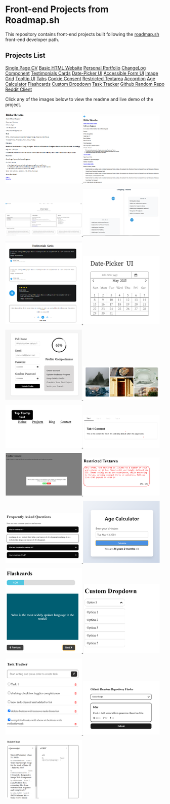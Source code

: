 # Front-end Projects from Roadmap.sh

This repository contains front-end projects built following the [roadmap.sh](https://roadmap.sh/) front-end developer path.

## Projects List

[Single Page CV](https://roadmap.sh/projects/single-page-cv)
[Basic HTML Website](https://roadmap.sh/projects/basic-html-website)
[Personal Portfolio](https://roadmap.sh/projects/portfolio-website)
[ChangeLog Component](https://roadmap.sh/projects/changelog-component)
[Testimonials Cards](https://roadmap.sh/projects/testimonial-cards)
[Date-Picker UI](https://roadmap.sh/projects/datepicker-ui)
[Accessible Form UI](https://roadmap.sh/projects/accessible-form-ui)
[Image Grid](https://roadmap.sh/projects/image-grid)
[Tooltip UI](https://roadmap.sh/projects/tooltip-ui)
[Tabs](https://roadmap.sh/projects/simple-tabs)
[Cookie Consent](https://roadmap.sh/projects/cookie-consent)
[Restricted Textarea](https://roadmap.sh/projects/restricted-textarea)
[Accordion](https://roadmap.sh/projects/accordion)
[Age Calculator](https://roadmap.sh/projects/age-calculator)
[Flashcards](https://roadmap.sh/projects/flash-cards)
[Custom Dropdown](https://roadmap.sh/projects/custom-dropdown)
[Task Tracker](https://roadmap.sh/projects/task-tracker-js)
[Github Random Repo](https://roadmap.sh/projects/github-random-repo)
[Reddit Client](https://roadmap.sh/projects/reddit-client)

Click any of the images below to view the readme and live demo of the project.

<p align="left">
  <a href='/Single Page CV/index.html'>
    <img width="48%" src="./assets/images/single-page-cv.png" alt="single page cv" />
  </a>

  <a href='/Basic HTML Website/index.html'>
    <img width="48%" src="./assets/images/basic-html-website.png" alt="basic html website" />
  </a>
</p>

<p align="left">
  <a href='/Personal Portfolio/index.html'>
    <img width="48%" src="./assets/images/personal-portfolio.png" alt="personal portfolio" />
  </a>
  <a href='/ChangeLog Component/index.html'>
    <img width="48%" src="./assets/images/changelog-component.png" alt="changelog component" />
  </a>
</p>

<p align="left">
  <a href='/Testimonials Cards/index.html'>
    <img width="48%" src="./assets/images/testimonials-cards.png" alt="testimonials cards" />
  </a>
   <a href='/DatePicker UI/index.html'>
    <img width="48%" src="./assets/images/date-picker.png" alt="date-picker ui" />
  </a>
</p>

<p align="left">
  <a href='/Accessible Form UI/index.html'>
    <img width="48%" src="./assets/images/accessible-form-ui.png" alt="accessible form ui" />
  </a>
  <a href='/Image Grid/index.html'>
    <img width="48%" src="./assets/images/image-grid.png" alt="image grid" />
  </a>
</p>

<p align="left">
  <a href='/Tooltip UI/index.html'>
    <img width="48%" src="./assets/images/tooltip-ui.png" alt="tooltip ui" />
  </a>
  <a href='/Tabs/index.html'>
    <img width="48%" src="./assets/images/tabs.png" alt="tabs" />
  </a>
</p>
<p align="left">
  <a href='/Cookie Consent/index.html'>
    <img width="48%" src="./assets/images/cookie-consent.png" alt="cookie consent" />
  </a>
  <a href='/Restricted Textarea/index.html'>
    <img width="48%" src="./assets/images/restricted-textarea.png" alt="restricted textarea" />
  </a>
</p>

<p align="left">
  <a href='/Accordion/index.html'>
    <img width="48%" src="./assets/images/accordion.png" alt="accordion" />
  </a>
  <a href='/Age Calculator/index.html'>
    <img width="48%" src="./assets/images/age-calculator.png" alt="age calculator" />
  </a>
</p>

<p align="left">
  <a href='/Flashcards/index.html'>
    <img width="48%" src="./assets/images/flashcards.png" alt="flashcards" />
  </a>
  <a href='/Custom Dropdown/index.html'>
    <img width="48%" src="./assets/images/custom-dropdown.png" alt="custom dropdown" />
  </a>
</p>

<p align="left">
  <a href='/Task Tracker/index.html'>
    <img width="48%" src="./assets/images/task-tracker.png" alt="task tracker" />
  </a>
  <a href='/Github Random Repo/index.html'>
    <img width="48%" src="./assets/images/github-repo.png" alt="github random repo" />
  </a>
</p>

<p align="left">
  <a href='/Reddit Client/index.html'>
    <img width="48%" src="./assets/images/reddit client.png" alt="reddit client" />
  </a>
</p>




